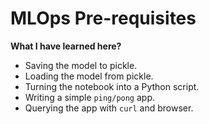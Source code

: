 # **MLOps Pre-requisites**

**What I have learned here?**
- Saving the model to pickle.
- Loading the model from pickle.
- Turning the notebook into a Python script.
- Writing a simple `ping/pong` app.
- Querying the app with `curl` and browser.

